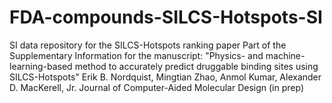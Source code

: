 # FDA-compounds-SILCS-Hotspots-SI
SI data repository for the SILCS-Hotspots ranking paper
Part of the Supplementary Information for the manuscript:
"Physics- and machine-learning-based method to accurately predict druggable binding sites using SILCS-Hotspots"
Erik B. Nordquist, Mingtian Zhao, Anmol Kumar, Alexander D. MacKerell, Jr.
Journal of Computer-Aided Molecular Design (in prep)
